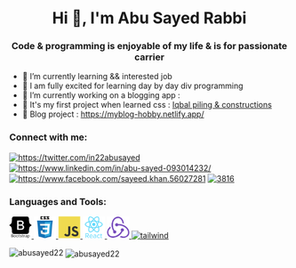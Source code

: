 <!-- - 👋 Hi, I’m @abusayed22
- 👀 Code & programming is enjoyble part of particular life

- Take a risk make a part of life
- https://twitter.com/In22Abusayed
- https://www.linkedin.com/in/abu-sayed-093014232/

* `Set fix goal && proceed but within passion and hard struggle` -->

<h1 align="center">Hi 👋, I'm Abu Sayed Rabbi</h1>
<h3 align="center">Code & programming is enjoyable of my life & is for passionate carrier</h3>


- 🌱 I’m currently learning && interested job
- 👀 I am fully excited for learning day by day div programming 
- 🔭 I’m currently working on a blogging app : 
- 🔭 It's my first project when learned css : [Iqbal piling & constructions](https://iqbalpiling.com/)
- 🔭 Blog project : https://myblog-hobby.netlify.app/

<h3 align="left">Connect with me:</h3>
<p align="left">
<a href="https://twitter.com/https://twitter.com/in22abusayed" target="blank"><img align="center" src="https://raw.githubusercontent.com/rahuldkjain/github-profile-readme-generator/master/src/images/icons/Social/twitter.svg" alt="https://twitter.com/in22abusayed" height="30" width="40" /></a>
<a href="https://linkedin.com/in/https://www.linkedin.com/in/abu-sayed-093014232/" target="blank"><img align="center" src="https://raw.githubusercontent.com/rahuldkjain/github-profile-readme-generator/master/src/images/icons/Social/linked-in-alt.svg" alt="https://www.linkedin.com/in/abu-sayed-093014232/" height="30" width="40" /></a>
<a href="https://fb.com/https://www.facebook.com/sayeed.khan.56027281" target="blank"><img align="center" src="https://raw.githubusercontent.com/rahuldkjain/github-profile-readme-generator/master/src/images/icons/Social/facebook.svg" alt="https://www.facebook.com/sayeed.khan.56027281" height="30" width="40" /></a>
<a href="https://discord.gg/3816" target="blank"><img align="center" src="https://raw.githubusercontent.com/rahuldkjain/github-profile-readme-generator/master/src/images/icons/Social/discord.svg" alt="3816" height="30" width="40" /></a>
</p>

<h3 align="left">Languages and Tools:</h3>
<p align="left"> <a href="https://getbootstrap.com" target="_blank" rel="noreferrer"> <img src="https://raw.githubusercontent.com/devicons/devicon/master/icons/bootstrap/bootstrap-plain-wordmark.svg" alt="bootstrap" width="40" height="40"/> </a> <a href="https://www.w3schools.com/css/" target="_blank" rel="noreferrer"> <img src="https://raw.githubusercontent.com/devicons/devicon/master/icons/css3/css3-original-wordmark.svg" alt="css3" width="40" height="40"/> </a> <a href="https://developer.mozilla.org/en-US/docs/Web/JavaScript" target="_blank" rel="noreferrer"> <img src="https://raw.githubusercontent.com/devicons/devicon/master/icons/javascript/javascript-original.svg" alt="javascript" width="40" height="40"/> </a> <a href="https://reactjs.org/" target="_blank" rel="noreferrer"> <img src="https://raw.githubusercontent.com/devicons/devicon/master/icons/react/react-original-wordmark.svg" alt="react" width="40" height="40"/> </a> <a href="https://redux.js.org" target="_blank" rel="noreferrer"> <img src="https://raw.githubusercontent.com/devicons/devicon/master/icons/redux/redux-original.svg" alt="redux" width="40" height="40"/> </a> <a href="https://tailwindcss.com/" target="_blank" rel="noreferrer"> <img src="https://www.vectorlogo.zone/logos/tailwindcss/tailwindcss-icon.svg" alt="tailwind" width="40" height="40"/> </a> </p>

<p><img align="left" src="https://github-readme-stats.vercel.app/api/top-langs?username=abusayed22&show_icons=true&locale=en&layout=compact" alt="abusayed22" /></p>

<p>&nbsp;<img align="center" src="https://github-readme-stats.vercel.app/api?username=abusayed22&show_icons=true&locale=en" alt="abusayed22" /></p>

